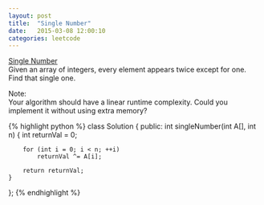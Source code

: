 ```yaml
---
layout: post
title:  "Single Number"
date:   2015-03-08 12:00:10
categories: leetcode
---
```

[Single Number](https://leetcode.com/problems/single-number/)  
Given an array of integers, every element appears twice except for one. Find that single one.  

Note:  
Your algorithm should have a linear runtime complexity. Could you implement it without using extra memory?

{% highlight python %}
class Solution {
public:
    int singleNumber(int A[], int n) {
        int returnVal = 0;
        
        for (int i = 0; i < n; ++i)
            returnVal ^= A[i];
            
        return returnVal;
    }
};
{% endhighlight %}